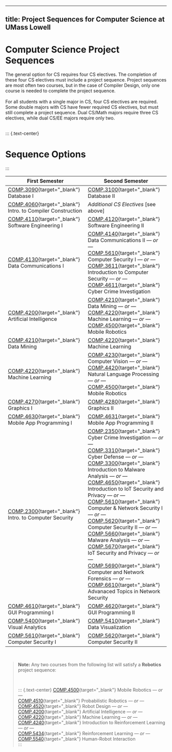
---
title: Project Sequences for Computer Science at UMass Lowell
---

# Computer Science Project Sequences

The general option for CS requires four CS electives.  The completion of these four CS electives must include a project sequence.  Project sequences are most often two courses, but in the case of Compiler Design, only one course is needed to complete the project sequence.
<br>
<br>
For all students with a single major in CS, four CS electives are required.  Some double majors with CS have fewer required CS electives, but must still complete a project sequence.  Dual CS/Math majors require three CS electives, while dual CS/EE majors require only two.
<br>
<br>

::: {.text-center}
# Sequence Options
:::
<br>

| First Semester                                                                                              | Second Semester                                                                                                                                                                                                                                                                                                                                                                                                                                                                                                       |
|-------------------------------------------------------------------------------------------------------------|-----------------------------------------------------------------------------------------------------------------------------------------------------------------------------------------------------------------------------------------------------------------------------------------------------------------------------------------------------------------------------------------------------------------------------------------------------------------------------------------------------------------------|
| [COMP.3090](https://www.uml.edu/catalog/courses/COMP/3090){target="_blank"} Database I                      | [COMP.3100](https://www.uml.edu/catalog/courses/COMP/3100){target="_blank"} Database II                                                                                                                                                                                                                                                                                                                                                                                                                                                                                                |
| [COMP.4060](https://www.uml.edu/catalog/courses/COMP/4060){target="_blank"} Intro. to Compiler Construction | *Additional CS Electives* [see above]                                                                                                                                                                                                                                                                                                                                                                                                                                                                                 |
| [COMP.4110](https://www.uml.edu/catalog/courses/COMP/4110){target="_blank"} Software Engineering I          | [COMP.4120](https://www.uml.edu/catalog/courses/COMP/4120){target="_blank"} Software Engineering II                                                                                                                                                                                                                                                                                                                                                                                                                                                                                    |
| [COMP.4130](https://www.uml.edu/catalog/courses/COMP/4130){target="_blank"} Data Communications I           | [COMP.4140](https://www.uml.edu/catalog/courses/COMP/4140){target="_blank"} Data Communications II  *— or —*<br> [COMP.5610](https://www.uml.edu/catalog/courses/COMP/5610){target="_blank"} Computer Security I  *— or —*<br> [COMP.3611](https://www.uml.edu/catalog/courses/COMP/3611){target="_blank"} Introduction to Computer Security  *— or —*<br> [COMP.4611](https://www.uml.edu/catalog/courses/COMP/4611){target="_blank"} Cyber Crime Investigation                                                                                                                                                                                                                                                                                                                          |
| [COMP.4200](https://www.uml.edu/catalog/courses/COMP/4200){target="_blank"} Artificial Intelligence         | [COMP.4210](https://www.uml.edu/catalog/courses/COMP/4210){target="_blank"} Data Mining  *— or —*<br> [COMP.4220](https://www.uml.edu/catalog/courses/COMP/4220){target="_blank"} Machine Learning *— or —*<br> [COMP.4500](https://www.uml.edu/catalog/courses/COMP/4500){target="_blank"} Mobile Robotics                                                                                                                                                                                                                                                                                                                                                                                                              |
| [COMP.4210](https://www.uml.edu/catalog/courses/COMP/4210){target="_blank"} Data Mining                     | [COMP.4220](https://www.uml.edu/catalog/courses/COMP/4220){target="_blank"} Machine Learning                                                                                                                                                                                                                                                                                                                                                                                                                                                                                           |
| [COMP.4220](https://www.uml.edu/catalog/courses/COMP/4220){target="_blank"} Machine Learning                | [COMP.4230](https://www.uml.edu/catalog/courses/COMP/4230){target="_blank"} Computer Vision  *— or —*<br> [COMP.4420](https://www.uml.edu/catalog/courses/COMP/4420){target="_blank"} Natural Language Processing  *— or —*<br> [COMP.4500](https://www.uml.edu/catalog/courses/COMP/4500){target="_blank"} Mobile Robotics                                                                                                                                                                                                                                                                                                                                                                                              |
| [COMP.4270](https://www.uml.edu/catalog/courses/COMP/4270){target="_blank"} Graphics I                      | [COMP.4280](https://www.uml.edu/catalog/courses/COMP/4280){target="_blank"} Graphics II                                                                                                                                                                                                                                                                                                                                                                                                                                                                                                |
| [COMP.4630](https://www.uml.edu/catalog/courses/COMP/4630){target="_blank"} Mobile App Programming I        | [COMP.4631](https://www.uml.edu/catalog/courses/COMP/4631){target="_blank"} Mobile App Programming II                                                                                                                                                                                                                                                                                                                                                                                                                                                                                  |
| [COMP.2300](https://www.uml.edu/catalog/courses/COMP/2300){target="_blank"} Intro. to Computer Security     | [COMP.2350](https://www.uml.edu/catalog/courses/COMP/2350){target="_blank"} Cyber Crime Investigation *— or —*<br> [COMP.3310](https://www.uml.edu/catalog/courses/COMP/3310){target="_blank"} Cyber Defense *— or —*<br> [COMP.3300](https://www.uml.edu/catalog/courses/COMP/3300){target="_blank"} Introduction to Malware Analysis *— or —*<br> [COMP.4650](https://www.uml.edu/catalog/courses/COMP/4650){target="_blank"} Introduction to IoT Security and Privacy *— or —*<br> [COMP.5610](https://www.uml.edu/catalog/courses/COMP/5610){target="_blank"} Computer & Network Security I *— or —*<br> [COMP.5620](https://www.uml.edu/catalog/courses/COMP/5620){target="_blank"} Computer Security II *— or —*<br> [COMP.5660](https://www.uml.edu/catalog/courses/COMP/5660){target="_blank"} Malware Analysis *— or —*<br> [COMP.5670](https://www.uml.edu/catalog/courses/COMP/5670){target="_blank"} IoT Security and Privacy *— or —*<br> [COMP.5690](https://www.uml.edu/catalog/courses/COMP/5690){target="_blank"} Computer and Network Forensics *— or —*<br> [COMP.6610](https://www.uml.edu/catalog/courses/COMP/6610){target="_blank"} Advanaced Topics in Network Security |
| [COMP.4610](https://www.uml.edu/catalog/courses/COMP/4610){target="_blank"} GUI Programming I               | [COMP.4620](https://www.uml.edu/catalog/courses/COMP/4620){target="_blank"} GUI Programming II                                                                                                                                                                                                                                                                                                                                                                                                                                                                                         |
| [COMP.5400](https://www.uml.edu/catalog/courses/COMP/5400){target="_blank"} Visual Analytics                | [COMP.5410](https://www.uml.edu/catalog/courses/COMP/5410){target="_blank"} Data Visualization                                                                                                                                                                                                                                                                                                                                                                                                                                                                                         |
| [COMP.5610](https://www.uml.edu/catalog/courses/COMP/5610){target="_blank"} Computer Security I             | [COMP.5620](https://www.uml.edu/catalog/courses/COMP/5620){target="_blank"} Computer Security II                                                                                                                                                                                                                                                                                                                                                                                                                                                                                       |

<br>

> **Note:** Any two courses from the following list will satisfy a **Robotics** project sequence:
> 
> <br>
> 
> ::: {.text-center} 
> [COMP.4500](https://www.uml.edu/catalog/courses/COMP/4500){target="_blank"} Mobile Robotics *— or —*<br> 
> [COMP.4510](https://www.uml.edu/catalog/courses/COMP/4510){target="_blank"} Probabilistic Robotics *— or —*<br> 
> [COMP.4520](https://www.uml.edu/catalog/courses/COMP/4520){target="_blank"} Robot Design *— or —*<br> 
> [COMP.4200](https://www.uml.edu/catalog/courses/COMP/4200){target="_blank"} Artificial Intelligence *— or —*<br> 
> [COMP.4220](https://www.uml.edu/catalog/courses/COMP/4220){target="_blank"} Machine Learning *— or —*<br> 
> [COMP.4240](https://www.uml.edu/catalog/courses/COMP/4240){target="_blank"} Introduction to Reinforcement Learning *— or —*<br> 
> [COMP.5434](https://www.uml.edu/catalog/courses/COMP/5434){target="_blank"} Reinforcement Learning *— or —*<br> 
> [COMP.5540](https://www.uml.edu/catalog/courses/COMP/5540){target="_blank"} Human-Robot Interaction  
> :::  
> 
